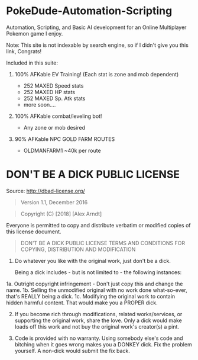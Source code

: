 # PokeDude-Automation-Scripting
Automation, Scripting, and Basic AI development for an Online Multiplayer Pokemon game I enjoy. 

Note: This site is not indexable by search engine, so if I didn't give you this link, Congrats!  

Included in this suite: 

1. 100% AFKable EV Training! (Each stat is zone and mob dependent)
    + 252 MAXED Speed stats 
    + 252 MAXED HP stats 
    + 252 MAXED Sp. Atk stats
    + more soon....
    
2. 100% AFKable combat/leveling bot! 
    + Any zone or mob desired 
    
3. 90% AFKable NPC GOLD FARM ROUTES
    + OLDMANFARM1 ~40k per route
      

# DON'T BE A DICK PUBLIC LICENSE
Source: http://dbad-license.org/
> Version 1.1, December 2016

> Copyright (C) [2018] [Alex Arndt]

Everyone is permitted to copy and distribute verbatim or modified
copies of this license document.

> DON'T BE A DICK PUBLIC LICENSE
> TERMS AND CONDITIONS FOR COPYING, DISTRIBUTION AND MODIFICATION

1. Do whatever you like with the original work, just don't be a dick.

   Being a dick includes - but is not limited to - the following instances:

 1a. Outright copyright infringement - Don't just copy this and change the name.
 1b. Selling the unmodified original with no work done what-so-ever, that's REALLY being a dick.
 1c. Modifying the original work to contain hidden harmful content. That would make you a PROPER dick.

2. If you become rich through modifications, related works/services, or supporting the original work,
share the love. Only a dick would make loads off this work and not buy the original work's
creator(s) a pint.

3. Code is provided with no warranty. Using somebody else's code and bitching when it goes wrong makes
you a DONKEY dick. Fix the problem yourself. A non-dick would submit the fix back.


